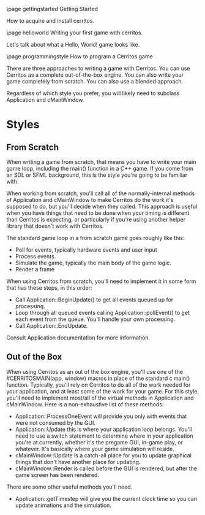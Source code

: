 \page gettingstarted Getting Started

How to acquire and install cerritos.

\page helloworld Writing your first game with cerritos.

Let's talk about what a Hello, World! game looks like.

\page programmingstyle How to program a Cerritos game

There are three approaches to writing a game with Cerritos.  You can use
Cerritos as a complete out-of-the-box engine.  You can also write your
game completely from scratch.  You can also use a blended approach.

Regardless of which style you prefer, you will likely need to subclass
Application and cMainWindow.

# Styles

## From Scratch

When writing a game from scratch, that means you have to write your
main game loop, including the main() function in a C++ game.  If you come
from an SDL or SFML background, this is the style you're going to be
familiar with.

When working from scratch, you'll call all of the normally-internal
methods of Application and cMainWindow to make Cerritos do the work 
it's supposed to do, but you'll decide when they called.  This approach
is useful when you have things that need to be done when your timing is
different than Cerritos is expecting, or particularly if you're using
another helper library that doesn't work with Cerritos.

The standard game loop in a from scratch game goes roughly like this:

- Poll for events, typically hardware events and user input
- Process events.
- Simulate the game, typically the main body of the game logic.
- Render a frame


When using Cerritos from scratch, you'll need to implement it in some
form that has these steps, in this order:

- Call Application::BeginUpdate() to get all events queued up for processing.
- Loop through all queued events calling Application::pollEvent()
  to get each event from the queue.  You'll handle your own processing.
- Call Application::EndUpdate.


Consult Application documentation for more information.

## Out of the Box

When using Cerritos as an out of the box engine, you'll use one of the 
#CERRITOSMAIN(app, window) macros in place of the standard c main() function.  Typically,
you'll rely on Cerritos to do all of the work needed for your application,
and at least some of the work for your game.  For this style, you'll
need to implement most/all of the virtual methods in Application and
cMainWindow.  Here is a non-exhaustive list of these methods:

- Application::ProcessOneEvent will provide you only with events that
  were not consumed by the GUI.
- Application::Update this is where your application loop belongs.  You'll
  need to use a switch statement to determine where in your application
  you're at currently, whether it's the pregame GUI, in-game play, or
  whatever.  It's basically where your game simulation will reside.
- cMainWindow::Update is a catch-all place for you to update graphical
  things that don't have another place for updating.
- cMainWindow::Render is called before the GUI is rendered, but after
  the game screen has been rendered.


There are some other useful methods you'll need.

- Application::getTimestep will give you the current clock time so
  you can update animations and the simulation.

